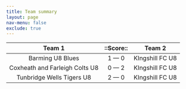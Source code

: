 ```yaml
---
title: Team summary
layout: page
nav-menu: false
exclude: true
---
```




|             Team 1             |  ::Score::  |     Team 2      |
|:------------------------------:|:-----------:|:---------------:|
|        Barming U8 Blues        | 1 &mdash; 0 | KIngshill FC U8 |
| Coxheath and Farleigh Colts U8 | 0 &mdash; 2 | KIngshill FC U8 |
|   Tunbridge Wells Tigers U8    | 2 &mdash; 0 | KIngshill FC U8 |

 <br /><br /><br />